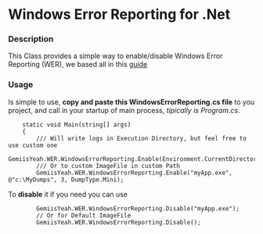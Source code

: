 # Windows Error Reporting for .Net

### Description

This Class provides a simple way to enable/disable Windows Error Reporting (WER), 
we based all in this [guide](https://docs.microsoft.com/en-us/windows/desktop/wer/windows-error-reporting)

### Usage

Is simple to use, **copy and paste this WindowsErrorReporting.cs file** to you project, and call
in your startup of main process, _tipically is Program.cs_.


        static void Main(string[] args)
        {
            /// Will write logs in Execution Directory, but feel free to use custom one
            GemiisYeah.WER.WindowsErrorReporting.Enable(Environment.CurrentDirectory);
            /// Or to custom ImageFile in custom Path
            GemiisYeah.WER.WindowsErrorReporting.Enable("myApp.exe", @"c:\MyDumps", 3, DumpType.Mini);
            


To **disable** it if you need you can use

            GemiisYeah.WER.WindowsErrorReporting.Disable("myApp.exe");
            // Or for Default ImageFile
            GemiisYeah.WER.WindowsErrorReporting.Disable();


